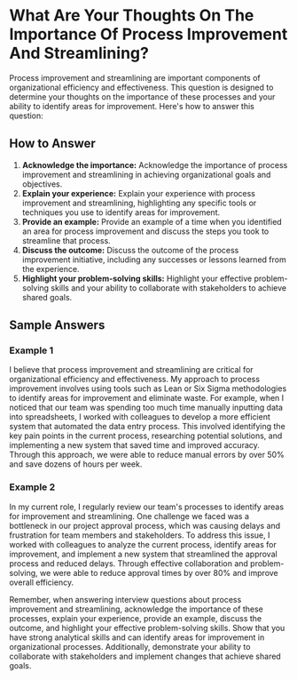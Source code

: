 What Are Your Thoughts On The Importance Of Process Improvement And Streamlining?
======================================================================================================

Process improvement and streamlining are important components of organizational efficiency and effectiveness. This question is designed to determine your thoughts on the importance of these processes and your ability to identify areas for improvement. Here's how to answer this question:

How to Answer
-------------

1. **Acknowledge the importance:** Acknowledge the importance of process improvement and streamlining in achieving organizational goals and objectives.
2. **Explain your experience:** Explain your experience with process improvement and streamlining, highlighting any specific tools or techniques you use to identify areas for improvement.
3. **Provide an example:** Provide an example of a time when you identified an area for process improvement and discuss the steps you took to streamline that process.
4. **Discuss the outcome:** Discuss the outcome of the process improvement initiative, including any successes or lessons learned from the experience.
5. **Highlight your problem-solving skills:** Highlight your effective problem-solving skills and your ability to collaborate with stakeholders to achieve shared goals.

Sample Answers
--------------

### Example 1

I believe that process improvement and streamlining are critical for organizational efficiency and effectiveness. My approach to process improvement involves using tools such as Lean or Six Sigma methodologies to identify areas for improvement and eliminate waste. For example, when I noticed that our team was spending too much time manually inputting data into spreadsheets, I worked with colleagues to develop a more efficient system that automated the data entry process. This involved identifying the key pain points in the current process, researching potential solutions, and implementing a new system that saved time and improved accuracy. Through this approach, we were able to reduce manual errors by over 50% and save dozens of hours per week.

### Example 2

In my current role, I regularly review our team's processes to identify areas for improvement and streamlining. One challenge we faced was a bottleneck in our project approval process, which was causing delays and frustration for team members and stakeholders. To address this issue, I worked with colleagues to analyze the current process, identify areas for improvement, and implement a new system that streamlined the approval process and reduced delays. Through effective collaboration and problem-solving, we were able to reduce approval times by over 80% and improve overall efficiency.

Remember, when answering interview questions about process improvement and streamlining, acknowledge the importance of these processes, explain your experience, provide an example, discuss the outcome, and highlight your effective problem-solving skills. Show that you have strong analytical skills and can identify areas for improvement in organizational processes. Additionally, demonstrate your ability to collaborate with stakeholders and implement changes that achieve shared goals.
